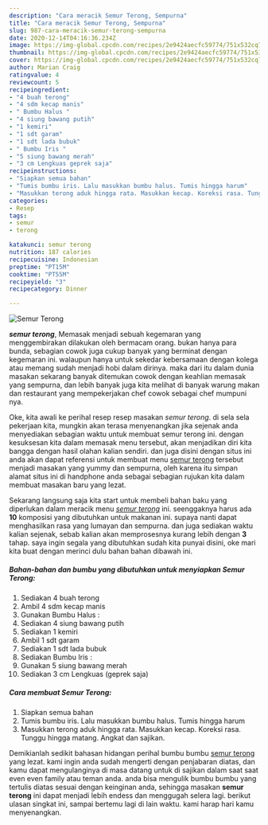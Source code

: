```yaml
---
description: "Cara meracik Semur Terong, Sempurna"
title: "Cara meracik Semur Terong, Sempurna"
slug: 987-cara-meracik-semur-terong-sempurna
date: 2020-12-14T04:16:36.234Z
image: https://img-global.cpcdn.com/recipes/2e9424aecfc59774/751x532cq70/semur-terong-foto-resep-utama.jpg
thumbnail: https://img-global.cpcdn.com/recipes/2e9424aecfc59774/751x532cq70/semur-terong-foto-resep-utama.jpg
cover: https://img-global.cpcdn.com/recipes/2e9424aecfc59774/751x532cq70/semur-terong-foto-resep-utama.jpg
author: Marian Craig
ratingvalue: 4
reviewcount: 5
recipeingredient:
- "4 buah terong"
- "4 sdm kecap manis"
- " Bumbu Halus "
- "4 siung bawang putih"
- "1 kemiri"
- "1 sdt garam"
- "1 sdt lada bubuk"
- " Bumbu Iris "
- "5 siung bawang merah"
- "3 cm Lengkuas geprek saja"
recipeinstructions:
- "Siapkan semua bahan"
- "Tumis bumbu iris. Lalu masukkan bumbu halus. Tumis hingga harum"
- "Masukkan terong aduk hingga rata. Masukkan kecap. Koreksi rasa. Tunggu hingga matang. Angkat dan sajikan."
categories:
- Resep
tags:
- semur
- terong

katakunci: semur terong 
nutrition: 187 calories
recipecuisine: Indonesian
preptime: "PT15M"
cooktime: "PT55M"
recipeyield: "3"
recipecategory: Dinner

---
```



![Semur Terong](https://img-global.cpcdn.com/recipes/2e9424aecfc59774/751x532cq70/semur-terong-foto-resep-utama.jpg)

<b><i>semur terong</i></b>, Memasak menjadi sebuah kegemaran yang menggembirakan dilakukan oleh bermacam orang. bukan hanya para bunda, sebagian cowok juga cukup banyak yang berminat dengan kegemaran ini. walaupun hanya untuk sekedar kebersamaan dengan kolega atau memang sudah menjadi hobi dalam dirinya. maka dari itu dalam dunia masakan sekarang banyak ditemukan cowok dengan keahlian memasak yang sempurna, dan lebih banyak juga kita melihat di banyak warung makan dan restaurant yang mempekerjakan chef cowok sebagai chef mumpuni nya.

Oke, kita awali ke perihal resep resep masakan <i>semur terong</i>. di sela sela pekerjaan kita, mungkin akan terasa menyenangkan jika sejenak anda menyediakan sebagian waktu untuk membuat semur terong ini. dengan kesuksesan kita dalam memasak menu tersebut, akan menjadikan diri kita bangga dengan hasil olahan kalian sendiri. dan juga disini dengan situs ini anda akan dapat referensi untuk membuat menu <u>semur terong</u> tersebut menjadi masakan yang yummy dan sempurna, oleh karena itu simpan alamat situs ini di handphone anda sebagai sebagian rujukan kita dalam membuat masakan baru yang lezat.




Sekarang langsung saja kita start untuk membeli bahan baku yang diperlukan dalam meracik menu <u><i>semur terong</i></u> ini. seenggaknya harus ada <b>10</b> komposisi yang dibutuhkan untuk makanan ini. supaya nanti dapat menghasilkan rasa yang lumayan dan sempurna. dan juga sediakan waktu kalian sejenak, sebab kalian akan memprosesnya kurang lebih dengan <b>3</b> tahap. saya ingin segala yang dibutuhkan sudah kita punyai disini, oke mari kita buat dengan merinci dulu bahan bahan dibawah ini.

<!--inarticleads1-->

##### Bahan-bahan dan bumbu yang dibutuhkan untuk menyiapkan Semur Terong:

1. Sediakan 4 buah terong
1. Ambil 4 sdm kecap manis
1. Gunakan  Bumbu Halus :
1. Sediakan 4 siung bawang putih
1. Sediakan 1 kemiri
1. Ambil 1 sdt garam
1. Sediakan 1 sdt lada bubuk
1. Sediakan  Bumbu Iris :
1. Gunakan 5 siung bawang merah
1. Sediakan 3 cm Lengkuas (geprek saja)




<!--inarticleads2-->

##### Cara membuat Semur Terong:

1. Siapkan semua bahan
1. Tumis bumbu iris. Lalu masukkan bumbu halus. Tumis hingga harum
1. Masukkan terong aduk hingga rata. Masukkan kecap. Koreksi rasa. Tunggu hingga matang. Angkat dan sajikan.




Demikianlah sedikit bahasan hidangan perihal bumbu bumbu <u>semur terong</u> yang lezat. kami ingin anda sudah mengerti dengan penjabaran diatas, dan kamu dapat mengulanginya di masa datang untuk di sajikan dalam saat saat even even family atau teman anda. anda bisa mengulik bumbu bumbu yang tertulis diatas sesuai dengan keinginan anda, sehingga masakan <b>semur terong</b> ini dapat menjadi lebih endess dan menggugah selera lagi. berikut ulasan singkat ini, sampai bertemu lagi di lain waktu. kami harap hari kamu menyenangkan.
